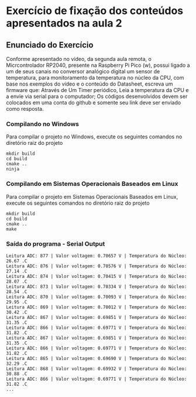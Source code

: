 # Exercício de fixação dos conteúdos apresentados na aula 2

## Enunciado do Exercício

Conforme apresentado no vídeo, da segunda aula remota, o Micrcontrolador RP2040, presente na Raspberry Pi Pico (w), possui ligado a um de seus canais no conversor analógico digital um sensor de temperatura, para monitoramento da temperatura no núcleo da CPU, com base nos exemplos do vídeo e o conteúdo do Datasheet, escreva um firmware que:
Através de Um Timer periódico, Leia a temperatura da CPU e a envie via serial para o computador;
Os códigos desenvolvidos devem ser colocados em uma conta do github e somente seu link deve ser enviado como resposta.

### Compilando no Windows 
Para compilar o projeto no Windows, execute os seguintes comandos no diretório raiz do projeto

```console
mkdir build
cd build
cmake ..
ninja
```

### Compilando em Sistemas Operacionais Baseados em Linux 
Para compilar o projeto em Sistemas Operacionais Baseados em Linux, execute os seguintes comandos no diretório raiz do projeto

```console
mkdir build
cd build
cmake ..
make
```


### Saída do programa - Serial Output
```console
Leitura ADC: 877 | Valor voltagem: 0.70657 V | Temperatura do Núcleo: 26.67 .C
Leitura ADC: 876 | Valor voltagem: 0.70576 V | Temperatura do Núcleo: 27.14 .C
Leitura ADC: 874 | Valor voltagem: 0.70415 V | Temperatura do Núcleo: 28.07 .C
Leitura ADC: 873 | Valor voltagem: 0.70334 V | Temperatura do Núcleo: 28.54 .C
Leitura ADC: 870 | Valor voltagem: 0.70093 V | Temperatura do Núcleo: 29.95 .C
Leitura ADC: 869 | Valor voltagem: 0.70012 V | Temperatura do Núcleo: 30.42 .C
Leitura ADC: 867 | Valor voltagem: 0.69851 V | Temperatura do Núcleo: 31.35 .C
Leitura ADC: 866 | Valor voltagem: 0.69771 V | Temperatura do Núcleo: 31.82 .C
Leitura ADC: 867 | Valor voltagem: 0.69851 V | Temperatura do Núcleo: 31.35 .C
Leitura ADC: 866 | Valor voltagem: 0.69771 V | Temperatura do Núcleo: 31.82 .C
Leitura ADC: 865 | Valor voltagem: 0.69690 V | Temperatura do Núcleo: 32.29 .C
Leitura ADC: 868 | Valor voltagem: 0.69932 V | Temperatura do Núcleo: 30.88 .C
Leitura ADC: 866 | Valor voltagem: 0.69771 V | Temperatura do Núcleo: 31.82 .C
...

```